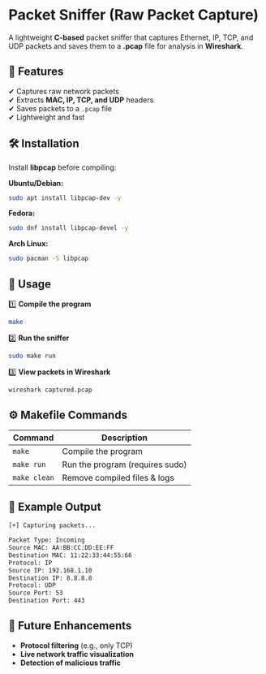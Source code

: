 # Packet Sniffer (Raw Packet Capture)

A lightweight **C-based** packet sniffer that captures Ethernet, IP, TCP, and UDP packets and saves them to a **.pcap** file for analysis in **Wireshark**.

## 🚀 Features
✔ Captures raw network packets  
✔ Extracts **MAC, IP, TCP, and UDP** headers  
✔ Saves packets to a `.pcap` file  
✔ Lightweight and fast  

## 🛠 Installation
Install **libpcap** before compiling:

**Ubuntu/Debian:**
```sh
sudo apt install libpcap-dev -y
```
**Fedora:**
```sh
sudo dnf install libpcap-devel -y
```
**Arch Linux:**
```sh
sudo pacman -S libpcap
```

## 🔨 Usage

1️⃣ **Compile the program**  
```sh
make
```

2️⃣ **Run the sniffer**  
```sh
sudo make run
```

3️⃣ **View packets in Wireshark**  
```sh
wireshark captured.pcap
```

## ⚙ Makefile Commands
| Command       | Description                     |
|--------------|---------------------------------|
| `make`       | Compile the program            |
| `make run`   | Run the program (requires sudo) |
| `make clean` | Remove compiled files & logs   |

## 📌 Example Output
```sh
[+] Capturing packets...

Packet Type: Incoming
Source MAC: AA:BB:CC:DD:EE:FF
Destination MAC: 11:22:33:44:55:66
Protocol: IP
Source IP: 192.168.1.10
Destination IP: 8.8.8.8
Protocol: UDP
Source Port: 53
Destination Port: 443
```

## 📡 Future Enhancements
- **Protocol filtering** (e.g., only TCP)  
- **Live network traffic visualization**  
- **Detection of malicious traffic**  


